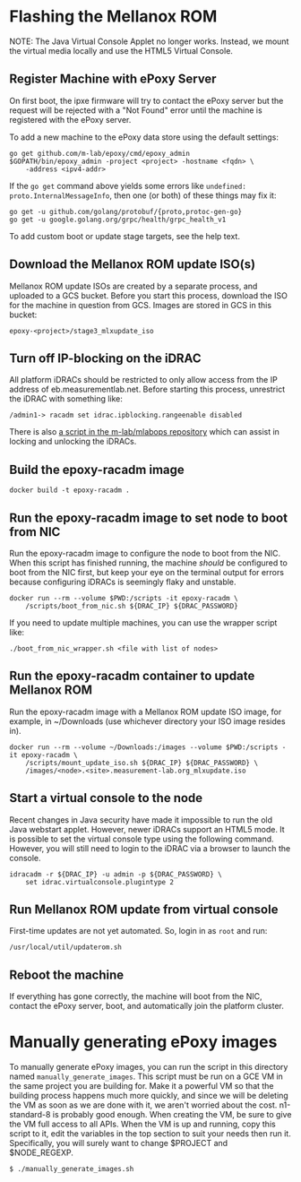 # Flashing the Mellanox ROM

NOTE: The Java Virtual Console Applet no longer works. Instead, we mount the
virtual media locally and use the HTML5 Virtual Console.

## Register Machine with ePoxy Server
On first boot, the ipxe firmware will try to contact the ePoxy server but the
request will be rejected with a "Not Found" error until the machine is
registered with the ePoxy server.

To add a new machine to the ePoxy data store using the default settings:
```
go get github.com/m-lab/epoxy/cmd/epoxy_admin
$GOPATH/bin/epoxy_admin -project <project> -hostname <fqdn> \
    -address <ipv4-addr>
```

If the `go get` command above yields some errors like
`undefined: proto.InternalMessageInfo`, then one (or both) of these things may
fix it:
```
go get -u github.com/golang/protobuf/{proto,protoc-gen-go}
go get -u google.golang.org/grpc/health/grpc_health_v1
```

To add custom boot or update stage targets, see the help text.

## Download the Mellanox ROM update ISO(s)
Mellanox ROM update ISOs are created by a separate process, and uploaded to a
GCS bucket. Before you start this process, download the ISO for the machine in
question from GCS. Images are stored in GCS in this bucket:
```
epoxy-<project>/stage3_mlxupdate_iso
```

## Turn off IP-blocking on the iDRAC
All platform iDRACs should be restricted to only allow access from the IP
address of eb.measurementlab.net. Before starting this process, unrestrict the
iDRAC with something like:
```
/admin1-> racadm set idrac.ipblocking.rangeenable disabled
```

There is also [a script in the m-lab/mlabops repository](https://github.com/m-lab/mlabops/blob/master/drac_ipblock) which can assist in locking and unlocking the iDRACs.

## Build the epoxy-racadm image
```
docker build -t epoxy-racadm .
```

## Run the epoxy-racadm image to set node to boot from NIC
Run the epoxy-racadm image to configure the node to boot from the NIC. When this
script has finished running, the machine _should_ be configured to boot from the
NIC first, but keep your eye on the terminal output for errors because
configuring iDRACs is seemingly flaky and unstable.
```
docker run --rm --volume $PWD:/scripts -it epoxy-racadm \
    /scripts/boot_from_nic.sh ${DRAC_IP} ${DRAC_PASSWORD}
```
If you need to update multiple machines, you can use the wrapper script like:
```
./boot_from_nic_wrapper.sh <file with list of nodes>
```

## Run the epoxy-racadm container to update Mellanox ROM
Run the epoxy-racadm image with a Mellanox ROM update ISO image, for
example, in ~/Downloads (use whichever directory your ISO image resides in).
```
docker run --rm --volume ~/Downloads:/images --volume $PWD:/scripts -it epoxy-racadm \
    /scripts/mount_update_iso.sh ${DRAC_IP} ${DRAC_PASSWORD} \
    /images/<node>.<site>.measurement-lab.org_mlxupdate.iso
```

## Start a virtual console to the node
Recent changes in Java security have made it impossible to run the old Java
webstart applet. However, newer iDRACs support an HTML5 mode. It is possible to
set the virtual console type using the following command. However, you will
still need to login to the iDRAC via a browser to launch the console.
```
idracadm -r ${DRAC_IP} -u admin -p ${DRAC_PASSWORD} \
    set idrac.virtualconsole.plugintype 2
```

## Run Mellanox ROM update from virtual console
First-time updates are not yet automated. So, login in as `root` and run:
```
/usr/local/util/updaterom.sh
```

## Reboot the machine
If everything has gone correctly, the machine will boot from the NIC, contact
the ePoxy server, boot, and automatically join the platform cluster.

# Manually generating ePoxy images
To manually generate ePoxy images, you can run the script in this directory
named `manually_generate_images`. This script must be run on a GCE VM in the
same project you are building for. Make it a powerful VM so that the building
process happens much more quickly, and since we will be deleting the VM as soon
as we are done with it, we aren't worried about the cost. n1-standard-8 is
probably good enough. When creating the VM, be sure to give the VM full access
to all APIs. When the VM is up and running, copy this script to it, edit the
variables in the top section to suit your needs then run it. Specifically, you
will surely want to change $PROJECT and $NODE\_REGEXP.
```
$ ./manually_generate_images.sh
```
